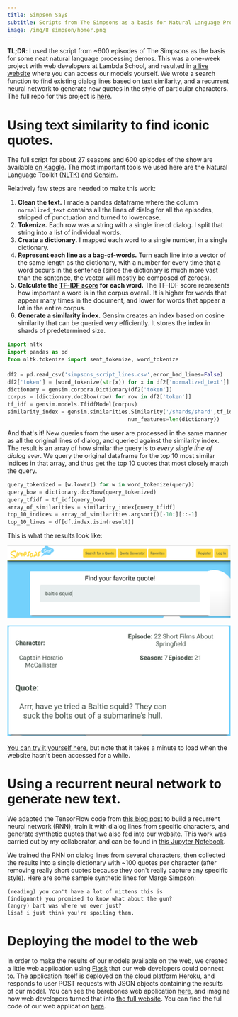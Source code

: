 ```yaml
---
title: Simpson Says
subtitle: Scripts from The Simpsons as a basis for Natural Language Processing
image: /img/8_simpson/homer.png
---
```


**TL;DR**: I used the script from ~600 episodes of The Simpsons as the basis for some neat natural language processing demos. This was a one-week project with web developers at Lambda School, and resulted in [a live website](https://simpsonssays.netlify.com/) where you can access our models yourself.  We wrote a search function to find existing dialog lines based on text similarity, and a recurrent neural network to generate new quotes in the style of particular characters.  The full repo for this project is [here](https://github.com/simpson-says/buildweek3-simpsons-says-ds).

# Using text similarity to find iconic quotes.
The full script for about 27 seasons and 600 episodes of the show are available [on Kaggle](https://www.kaggle.com/wcukierski/the-simpsons-by-the-data). The most important tools we used here are the Natural Language Toolkit ([NLTK](https://www.nltk.org/)) and [Gensim](https://radimrehurek.com/gensim/). 

Relatively few steps are needed to make this work:  

1. **Clean the text.**  I made a pandas dataframe where the column `normalized_text` contains all the lines of dialog for all the episodes, stripped of punctuation and turned to lowercase.  
2. **Tokenize.** Each row was a string with a single line of dialog.  I split that string into a list of individual words. 
3. **Create a dictionary.** I mapped each word to a single number, in a single dictionary.
4. **Represent each line as a bag-of-words.** Turn each line into a vector of the same length as the dictionary, with a number for every time that a word occurs in the sentence (since the dictionary is much more vast than the sentence, the vector will mostly be composed of zeroes).
5. **Calculate the [TF-IDF score](https://en.wikipedia.org/wiki/Tf%E2%80%93idf) for each word.** The TF-IDF score represents how important a word is in the corpus overall. It is higher for words that appear many times in the document, and lower for words that appear a lot in the entire corpus.
6. **Generate a similarity index.** Gensim creates an index based on cosine similarity that can be queried very efficiently.  It stores the index in shards of predetermined size.

```python
import nltk
import pandas as pd
from nltk.tokenize import sent_tokenize, word_tokenize

df2 = pd.read_csv('simpsons_script_lines.csv',error_bad_lines=False)
df2['token'] = [word_tokenize(str(x)) for x in df2['normalized_text']]
dictionary = gensim.corpora.Dictionary(df2['token'])
corpus = [dictionary.doc2bow(row) for row in df2['token']]
tf_idf = gensim.models.TfidfModel(corpus)
similarity_index = gensim.similarities.Similarity('/shards/shard',tf_idf[corpus],
                                      num_features=len(dictionary))
```
And that's it!  New queries from the user are processed in the same manner as all the original lines of dialog, and queried against the similarity index.  The result is an array of how similar the query is to *every single line of dialog ever*.  We query the original dataframe for the top 10 most similar indices in that array, and thus get the top 10 quotes that most closely match the query.

```python
query_tokenized = [w.lower() for w in word_tokenize(query)]
query_bow = dictionary.doc2bow(query_tokenized)
query_tfidf = tf_idf[query_bow]
array_of_similarities = similarity_index[query_tfidf]
top_10_indices = array_of_similarities.argsort()[-10:][::-1]
top_10_lines = df[df.index.isin(result)]
```

This is what the results look like:

![Squid query](/img/8_simpson/baltic1.png)

![Squid results](/img/8_simpson/baltic2.png)

[You can try it yourself here](https://simpsonssays.netlify.com/), but note that it takes a minute to load when the website hasn't been accessed for a while.

# Using a recurrent neural network to generate new text.
We adapted the TensorFlow code from [this blog post](https://towardsdatascience.com/how-to-generate-your-own-the-simpsons-tv-script-using-deep-learning-980337173796) to build a recurrent neural network (RNN), train it with dialog lines from specific characters, and generate synthetic quotes that we also fed into our website. This work was carried out by my collaborator, and can be found in [this Jupyter Notebook](https://github.com/simpson-says/buildweek3-simpsons-says-ds/blob/master/Simpsons_Writes_V4.ipynb).

We trained the RNN on dialog lines from several characters, then collected the results into a single dictionary with ~100 quotes per character (after removing really short quotes because they don't really capture any specific style).  Here are some sample synthetic lines for Marge Simpson:

```
(reading) you can't have a lot of mittens this is
(indignant) you promised to know what about the gun?
(angry) bart was where we ever just?
lisa! i just think you're spoiling them.
```

# Deploying the model to the web
In order to make the results of our models available on the web, we created a little web application using [Flask](http://flask.pocoo.org/) that our web developers could connect to.  The application itself is deployed on the cloud platform Heroku, and responds to user POST requests with JSON objects containing the results of our model.  You can see the barebones web application [here](https://eat-my-shorts.herokuapp.com/), and imagine how web developers turned that into [the full website](https://simpsonssays.netlify.com/).  You can find the full code of our web application [here](https://github.com/simpson-says/buildweek3-simpsons-says-ds/blob/master/app.py).